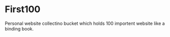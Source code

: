 # First100
Personal website collectino bucket which holds 100 importent website like a binding book.  
